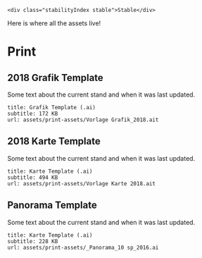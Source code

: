 ```html|span-1,no-source,plain
<div class="stabilityIndex stable">Stable</div>
```

Here is where all the assets live!

# Print
## 2018 Grafik Template
Some text about the current stand and when it was last updated.
```download
title: Grafik Template (.ai)
subtitle: 172 KB
url: assets/print-assets/Vorlage Grafik_2018.ait
```

## 2018 Karte Template
Some text about the current stand and when it was last updated.
```download
title: Karte Template (.ai)
subtitle: 494 KB
url: assets/print-assets/Vorlage Karte 2018.ait
```

## Panorama Template
Some text about the current stand and when it was last updated.
```download
title: Karte Template (.ai)
subtitle: 228 KB
url: assets/print-assets/_Panorama_10 sp_2016.ai
```
